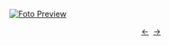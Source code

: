 [![Foto Preview](preview/n247.avif)](https://20essentials.github.io/project-000-247)

<div align="center" style="display: flex; justify-content: center;">
  <a  href="https://github.com/20essentials/project-000-246" target="_blank">&#8592;</a>
  &nbsp;&nbsp;
  <a  href="https://github.com/20essentials/project-000-248" target="_blank">&#8594;</a>
</div>
